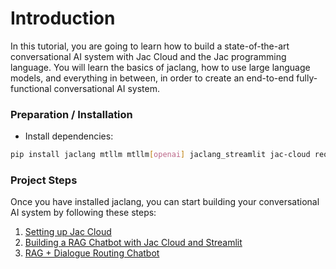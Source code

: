 # Introduction
In this tutorial, you are going to learn how to build a state-of-the-art conversational AI system with Jac Cloud and the Jac programming language. You will learn the basics of jaclang, how to use large language models, and everything in between, in order to create an end-to-end fully-functional conversational AI system.

### Preparation / Installation
- Install dependencies:
```bash
pip install jaclang mtllm mtllm[openai] jaclang_streamlit jac-cloud requests langchain_community chromadb langchain pypdf
```

### Project Steps
Once you have installed jaclang, you can start building your conversational AI system by following these steps:

1.  [Setting up Jac Cloud](1_setting-up-jac-cloud.md)
2.  [Building a RAG Chatbot with Jac Cloud and Streamlit](2_building-a-rag-chatbot.md)
3.  [RAG + Dialogue Routing Chatbot](3_rag-dialogue-routing-chatbot.md)
